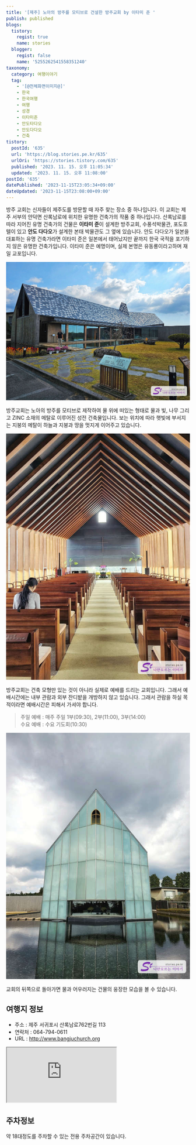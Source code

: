 ```yaml
---
title: '[제주] 노아의 방주를 모티브로 건설한 방주교회 by 이타미 준 '
publish: published
blogs:
  tistory:
    regist: true
    name: stories
  blogger:
    regist: false
    name: '5255262541558351240'
taxonomy:
  category: 여행이야기
  tag:
    - '[@전체화면이미지@]'
    - 한국
    - 한국여행
    - 여행
    - 성경
    - 이타미준
    - 안도타다오
    - 안도다다오
    - 건축
tistory:
  postId: '635'
  url: 'https://blog.stories.pe.kr/635'
  urlOri: 'https://stories.tistory.com/635'
  published: '2023. 11. 15. 오후 11:05:34'
  updated: '2023. 11. 15. 오후 11:08:00'
postId: '635'
datePublished: '2023-11-15T23:05:34+09:00'
dateUpdated: '2023-11-15T23:08:00+09:00'
---
```


방주 교회는 신자들이 제주도를 방문할 때 자주 찾는 장소 중 하나입니다. 이 교회는 제주 서부의 안덕면 산록남로에 위치한 유명한 건축가의 작품 중 하나입니다. 산록남로를 따라 지어진 유명 건축가의 건물은 **이타미 준**이 설계한 방주교회, 수풍석박물관, 포도호텔이 있고 **안도 다다오**가 설계한 본태 박물관도 그 옆에 있습니다.
안도 다다오가 일본을 대표하는 유명 건축가라면 이타미 준은 일본에서 태어났지만 끝까지 한국 국적을 포기하지 않은 유명한 건축가입니다. 이타미 준은 예명이며, 실제 본명은 유동룡이라고하며 재일 교포입니다.

![](./images/njo2_20231030_133955-01.jpeg)

방주교회는 노아의 방주를 모티브로 제작하여 물 위에 떠있는 형태로 물과 빛, 나무 그리고 ZINC 소재의 메탈로 이루어진 성전 건축물입니다. 보는 위치에 따라 햇빛에 부서지는 지붕의 메탈이 하늘과 지붕과 땅을 멋지게 이어주고 있습니다.

![](./images/njo2_20231030_134153-01.jpeg)

방주교회는 건축 모형만 있는 것이 아니라 실제로 예배를 드리는 교회입니다. 그래서 예배시간에는 내부 관람과 외부 잔디밭을 개방하지 않고 있습니다. 그래서 관람을 하실 목적이라면 예배시간은 피해서 가셔야 합니다.

> 주일 예배 : 매주 주일 1부(09:30), 2부(11:00), 3부(14:00)  
> 수요 예배 : 수요 기도회(10:30)

![](./images/njo2_20231030_134445-01.jpeg)

교회의 뒤쪽으로 돌아가면 물과 어우러지는 건물의 웅장한 모습을 볼 수 있습니다.

## 여행지 정보

- 주소 : 제주 서귀포시 산록남로762번길 113
- 연락처 : 064-794-0611
- URL : http://www.bangjuchurch.org

<div className='embed-responsive embed-responsive-16by9'>
<iframe src='https://www.google.com/maps/embed?pb=!1m18!1m12!1m3!1d1178.938193113669!2d126.38666168691587!3d33.30467541027392!2m3!1f0!2f0!3f0!3m2!1i1024!2i768!4f13.1!3m3!1m2!1s0x350c5bc9843121f7%3A0x73c683f9d3f005f2!2z67Cp7KO86rWQ7ZqM!5e0!3m2!1sko!2skr!4v1700056549962!5m2!1sko!2skr' className='embed-responsive-item' allowFullScreen></iframe>
</div>

## 주차정보

약 18대정도를 주차할 수 있는 전용 주차공간이 있습니다.
